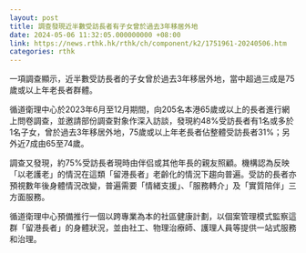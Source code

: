 ```yaml
---
layout: post
title: 調查發現近半數受訪長者有子女曾於過去3年移居外地
date: 2024-05-06 11:32:05.000000000 +08:00
link: https://news.rthk.hk/rthk/ch/component/k2/1751961-20240506.htm
categories: rthk
---
```


一項調查顯示，近半數受訪長者的子女曾於過去3年移居外地，當中超過三成是75歲或以上年老長者群體。

循道衛理中心於2023年6月至12月期間，向205名本港65歲或以上的長者進行網上問卷調查，並邀請部份調查對象作深入訪談，發現約48%受訪長者有1名或多於1名子女，曾於過去3年移居外地，75歲或以上年老長者佔整體受訪長者31%；另外近7成由65至74歲。

調查又發現，約75%受訪長者現時由伴侣或其他年長的親友照顧。機構認為反映「以老護老」的情況在這類「留港長者」老齡化的情況下趨向普遍。受訪的長者亦預視數年後身體情況改變，普遍需要「情緒支援」、「服務轉介」及「實質陪伴」三方面服務。

循道衛理中心預備推行一個以跨專業為本的社區健康計劃，以個案管理模式監察這群「留港長者」的身體狀況，並由社工、物理治療師、護理人員等提供一站式服務和治理。
